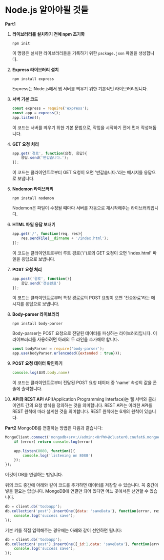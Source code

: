 # Node.js 알아야될 것들

**Part1**

1. **라이브러리를 설치하기 전에 npm 초기화**
    ```
    npm init
    ```
    이 명령은 설치한 라이브러리들을 기록하기 위한 `package.json` 파일을 생성합니다.

2. **Express 라이브러리 설치**
    ```
    npm install express
    ```
    Express는 Node.js에서 웹 서버를 띄우기 위한 기본적인 라이브러리입니다.

3. **서버 기본 코드**
    ```javascript
    const express = require('express');
    const app = express();
    app.listen();
    ```
    이 코드는 서버를 띄우기 위한 기본 문법으로, 작업을 시작하기 전에 먼저 작성해둡니다.

4. **GET 요청 처리**
    ```javascript
    app.get('경로', function(요청, 응답){
        응답.send('반갑습니다.');
    });
    ```
    이 코드는 클라이언트로부터 GET 요청이 오면 '반갑습니다.'라는 메시지를 응답으로 보냅니다.

5. **Nodemon 라이브러리**
    ```
    npm install nodemon
    ```
    Nodemon은 파일이 수정될 때마다 서버를 자동으로 재시작해주는 라이브러리입니다.

6. **HTML 파일 응답 보내기**
    ```javascript
    app.get('/', function(req, res){
        res.sendFile(__dirname + '/index.html');
    });
    ```
    이 코드는 클라이언트로부터 루트 경로('/')로의 GET 요청이 오면 'index.html' 파일을 응답으로 보냅니다.

7. **POST 요청 처리**
    ```javascript
    app.post('경로', function(){
        응답.send('전송완료')
    });
    ```
    이 코드는 클라이언트로부터 특정 경로로의 POST 요청이 오면 '전송완료'라는 메시지를 응답으로 보냅니다.

8. **Body-parser 라이브러리**
    ```
    npm install body-parser
    ```
    Body-parser는 POST 요청으로 전달된 데이터를 파싱하는 라이브러리입니다. 이 라이브러리를 사용하려면 아래의 두 라인을 추가해야 합니다.
    ```javascript
    const bodyParser = require('body-parser');
    app.use(bodyParser.urlencoded({extended : true}));
    ```

9. **POST 요청 데이터 확인하기**
    ```javascript
    console.log(요청.body.name)
    ```
    이 코드는 클라이언트로부터 전달된 POST 요청 데이터 중 'name' 속성의 값을 콘솔에 출력합니다.

10. **API와 REST API**
    API(Application Programming Interface)는 웹 서버와 클라이언트 간의 요청 방식을 정의하는 것을 의미합니다. REST API는 이러한 API를 REST 원칙에 따라 설계한 것을 의미합니다. REST 원칙에는 6개의 원칙이 있습니다.



**Part2**
MongoDB를 연결하는 방법은 다음과 같습니다:

```javascript
MongoClient.connect('mongodb+srv://admin:<UrPW>@cluster0.cnufat6.mongodb.net/?retryWrites=true&w=majority',{ useUnifiedTopology: true }, function(error, client){
    if (error) return console.log(error)
    
    app.listen(8080, function(){
        console.log('listening on 8080')
    });
});
```
이것이 DB를 연결하는 법입니다.

위의 코드 중간에 아래와 같이 코드를 추가하면 데이터를 저장할 수 있습니다. 꼭 중간에 넣을 필요는 없습니다. MongoDB에 연결만 되어 있다면 어느 곳에서든 선언할 수 있습니다.

```javascript
db = client.db('todoapp');
db.collection('post').insertOne({data: 'saveData'}, function(error, res){
    console.log('success save');
});
```
기본 키를 직접 입력해주는 경우에는 아래와 같이 선언하면 됩니다:

```javascript
db = client.db('todoapp');
db.collection('post').insertOne({_id:1,data: 'saveData'}, function(error, res){
    console.log('success save');
});
```
